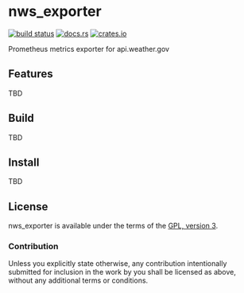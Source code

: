 # nws_exporter

[![build status](https://circleci.com/gh/56quarters/nws_exporter.svg?style=shield)](https://circleci.com/gh/56quarters/nws_exporter)
[![docs.rs](https://docs.rs/nws_exporter/badge.svg)](https://docs.rs/nws_exporter/)
[![crates.io](https://img.shields.io/crates/v/nws_exporter.svg)](https://crates.io/crates/nws_exporter/)

Prometheus metrics exporter for api.weather.gov

## Features

TBD

## Build

TBD

## Install

TBD

## License

nws_exporter is available under the terms of the [GPL, version 3](LICENSE).

### Contribution

Unless you explicitly state otherwise, any contribution intentionally submitted
for inclusion in the work by you shall be licensed as above, without any
additional terms or conditions.
